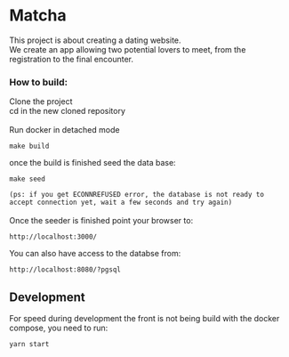 # Matcha
This project is about creating a dating website.<br>
We  create an app allowing two potential lovers to meet, from the registration to the final encounter.
### How to build:
  Clone the project<br>
  cd in the new cloned repository<br>
  <br> Run docker in detached mode
  ```
  make build
  ```
  once the build is finished seed the data base: <br>
  ```
  make seed
  ```
  `(ps: if you get ECONNREFUSED error, the database is not ready to accept connection yet, wait a few seconds and try again)`
  <br><br>
  Once the seeder is finished point your browser to: 
  
  ```
  http://localhost:3000/
  ```
  You can also have access to the databse from:
  
  ```
  http://localhost:8080/?pgsql
  ```
  
  ## Development
  For speed during development the front is not being build with the docker compose,  you need to run:
 
  ```
  yarn start
  ```

